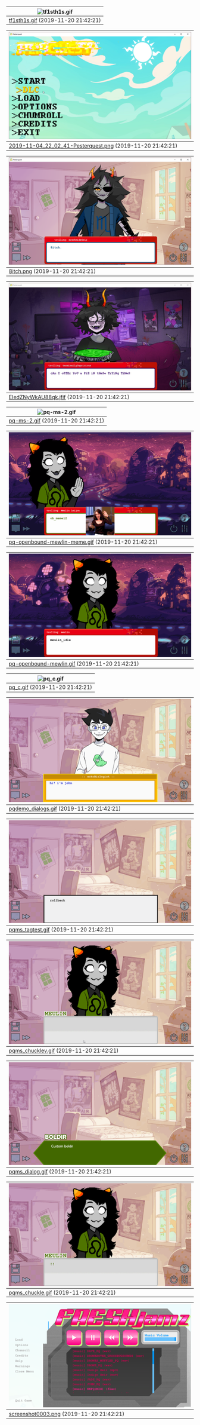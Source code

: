 | ![tf1sth1s.gif](tf1sth1s.gif)             |
| ------------------------------- |
| [tf1sth1s.gif](tf1sth1s.gif) (2019-11-20 21:42:21) |

| ![2019-11-04_22_02_41-Pesterquest.png](2019-11-04_22_02_41-Pesterquest.png)             |
| ------------------------------- |
| [2019-11-04_22_02_41-Pesterquest.png](2019-11-04_22_02_41-Pesterquest.png) (2019-11-20 21:42:21) |

| ![8itch.png](8itch.png)             |
| ------------------------------- |
| [8itch.png](8itch.png) (2019-11-20 21:42:21) |

| ![EIedZNyWkAU88qk.jfif](EIedZNyWkAU88qk.jfif)             |
| ------------------------------- |
| [EIedZNyWkAU88qk.jfif](EIedZNyWkAU88qk.jfif) (2019-11-20 21:42:21) |

| ![pq-ms-2.gif](pq-ms-2.gif)             |
| ------------------------------- |
| [pq-ms-2.gif](pq-ms-2.gif) (2019-11-20 21:42:21) |

| ![pq-openbound-mewlin-meme.gif](pq-openbound-mewlin-meme.gif)             |
| ------------------------------- |
| [pq-openbound-mewlin-meme.gif](pq-openbound-mewlin-meme.gif) (2019-11-20 21:42:21) |

| ![pq-openbound-mewlin.gif](pq-openbound-mewlin.gif)             |
| ------------------------------- |
| [pq-openbound-mewlin.gif](pq-openbound-mewlin.gif) (2019-11-20 21:42:21) |

| ![pq_c.gif](pq_c.gif)             |
| ------------------------------- |
| [pq_c.gif](pq_c.gif) (2019-11-20 21:42:21) |

| ![pqdemo_dialogs.gif](pqdemo_dialogs.gif)             |
| ------------------------------- |
| [pqdemo_dialogs.gif](pqdemo_dialogs.gif) (2019-11-20 21:42:21) |

| ![pqms_tagtest.gif](pqms_tagtest.gif)             |
| ------------------------------- |
| [pqms_tagtest.gif](pqms_tagtest.gif) (2019-11-20 21:42:21) |

| ![pqms_chucklev.gif](pqms_chucklev.gif)             |
| ------------------------------- |
| [pqms_chucklev.gif](pqms_chucklev.gif) (2019-11-20 21:42:21) |

| ![pqms_dialog.gif](pqms_dialog.gif)             |
| ------------------------------- |
| [pqms_dialog.gif](pqms_dialog.gif) (2019-11-20 21:42:21) |

| ![pqms_chuckle.gif](pqms_chuckle.gif)             |
| ------------------------------- |
| [pqms_chuckle.gif](pqms_chuckle.gif) (2019-11-20 21:42:21) |

| ![screenshot0003.png](screenshot0003.png)             |
| ------------------------------- |
| [screenshot0003.png](screenshot0003.png) (2019-11-20 21:42:21) |

